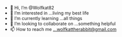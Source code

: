- 👋 Hi, I’m @Wolfkat82
- 👀 I’m interested in ...living my best life
- 🌱 I’m currently learning ...all things
- 💞️ I’m looking to collaborate on ...something helpful
- 📫 How to reach me ...wolfkattherabbit@gmail.com

<!---
Wolfkat82/Wolfkat82 is a ✨ special ✨ repository because its `README.md` (this file) appears on your GitHub profile.
You can click the Preview link to take a look at your changes.
--->
